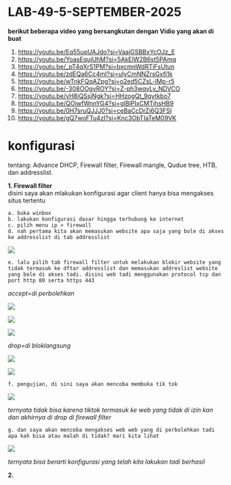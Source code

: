 # LAB-49-5-SEPTEMBER-2025

**berikut beberapa video yang bersangkutan dengan Vidio yang akan di buat**
1. https://youtu.be/Eq55upUAJdo?si=VaajGSBBxYcOJz_E
2. https://youtu.be/YoasEqujUhM?si=5AkElW2B6st5PAmq
3. https://youtu.be/_pT4qXrS1PM?si=bxcmnWdRTiFsUtun
4. https://youtu.be/zdEQa6Cc4mI?si=uIyCmNNZrsGxfi1k
5. https://youtu.be/wTnkFQqAZpg?si=o2ed5CZsL-lMp-r5
6. https://youtu.be/-308OOgvROY?si=Z-ph3wqvLy_NDVCO
7. https://youtu.be/vH8iQSsjNgk?si=HHzogQt_9qytkbo7
8. https://youtu.be/QOiwfWnnYG4?si=glBlPIxCMTihsHB9
9. https://youtu.be/0H7sruQJJJ0?si=ceBaCcDrZi6Q3FSI
10. https://youtu.be/gQ7woFTu4zI?si=Knc3ObTIaTeM09VK

# konfigurasi
tentang: Advance DHCP, Firewall filter, Firewall mangle, Qudue tree, HTB, dan addresslist.

**1. Firewall filter**   
disini saya akan mlakukan konfigurasi agar client hanya bisa mengakses situs tertentu        

    a. buka winbox    
    b. lakukan konfigurasi dasar hingga terhubung ke internet   
    c. pilih menu ip > firewall 
    d. nah pertama kita akan memasukan website apa saja yang bole di akses ke addresslist di tab addresslist

![](wwww.PNG)

    e. lalu pilih tab firewall filter untuk melakukan blokir website yang tidak termasuk ke dftar addresslist dan memasukan addreslist website yang bole di akses tadi. disini web tadi menggunakan protocol tcp dan port http 80 serta https 443

*accept=di perbolehkan*

![](c1.PNG)

![](c2.PNG)

![](C3.PNG)

*drop=di bloklangsung*

![](d1.PNG)

![](d2.PNG)

    f. pengujian, di sini saya akan mencoba membuka tik tok

![](ttk.PNG)

*ternyata tidak bisa karena tiktok termasuk ke web yang tidak di izin kan dan akhirnya di drop di firewall filter*

    g. dan saya akan mencoba mengakses web web yang di perbolehkan tadi apa kah bisa atau malah di tidak? mari kita lihat

![](bisa.PNG)

*ternyata bisa berarti konfigurasi yang telah kita lakukan tadi berhasil*

**2.**
